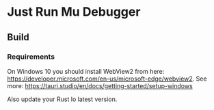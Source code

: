 # Just Run Mu Debugger


## Build

### Requirements

On Windows 10 you should install WebView2 from here:
https://developer.microsoft.com/en-us/microsoft-edge/webview2. See more:
https://tauri.studio/en/docs/getting-started/setup-windows

Also update your Rust lo latest version.
